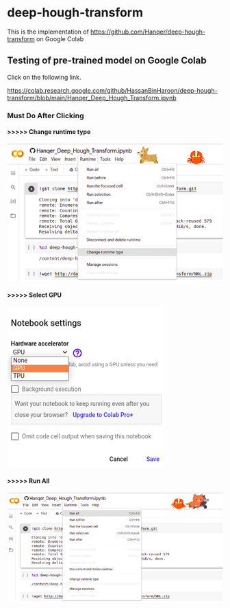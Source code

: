 
# deep-hough-transform

This is the implementation of https://github.com/Hanqer/deep-hough-transform on Google Colab

## Testing of pre-trained model on Google Colab


Click on the following link.

https://colab.research.google.com/github/HassanBinHaroon/deep-hough-transform/blob/main/Hanqer_Deep_Hough_Transform.ipynb
### Must Do After Clicking 

#### >>>>> Change runtime type

![](https://github.com/HassanBinHaroon/deep-hough-transform/blob/main/Images/im1.png)

#### >>>>> Select GPU

![](https://github.com/HassanBinHaroon/deep-hough-transform/blob/main/Images/im2.png)

#### >>>>> Run All

![](https://github.com/HassanBinHaroon/deep-hough-transform/blob/main/Images/im3.png)
